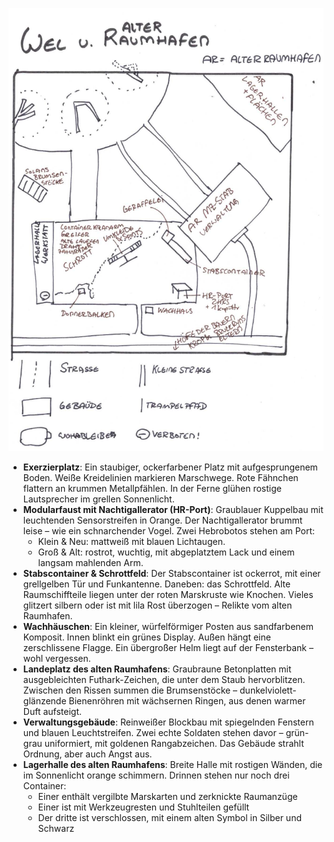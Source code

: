 ![Karte des Wehrerziehungslagers und Alter Raumhafen](../../_images/_maps/wehrerziehungslager-und-alter-raumhafen.png)

* **Exerzierplatz**: Ein staubiger, ockerfarbener Platz mit aufgesprungenem Boden. Weiße Kreidelinien markieren Marschwege. Rote Fähnchen flattern an krummen Metallpfählen. In der Ferne glühen rostige Lautsprecher im grellen Sonnenlicht.
* **Modularfaust mit Nachtigallerator (HR-Port)**: Graublauer Kuppelbau mit leuchtenden Sensorstreifen in Orange. Der Nachtigallerator brummt leise – wie ein schnarchender Vogel. Zwei Hebrobotos stehen am Port:
    * Klein & Neu: mattweiß mit blauen Lichtaugen.
    * Groß & Alt: rostrot, wuchtig, mit abgeplatztem Lack und einem langsam mahlenden Arm.
* **Stabscontainer & Schrottfeld**: Der Stabscontainer ist ockerrot, mit einer grellgelben Tür und Funkantenne. Daneben: das Schrottfeld. Alte Raumschiffteile liegen unter der roten Marskruste wie Knochen. Vieles glitzert silbern oder ist mit lila Rost überzogen – Relikte vom alten Raumhafen.
* **Wachhäuschen**: Ein kleiner, würfelförmiger Posten aus sandfarbenem Komposit. Innen blinkt ein grünes Display. Außen hängt eine zerschlissene Flagge. Ein übergroßer Helm liegt auf der Fensterbank – wohl vergessen.
* **Landeplatz des alten Raumhafens**: Graubraune Betonplatten mit ausgebleichten Futhark-Zeichen, die unter dem Staub hervorblitzen. Zwischen den Rissen summen die Brumsenstöcke – dunkelviolett-glänzende Bienenröhren mit wächsernen Ringen, aus denen warmer Duft aufsteigt.
* **Verwaltungsgebäude**: Reinweißer Blockbau mit spiegelnden Fenstern und blauen Leuchtstreifen. Zwei echte Soldaten stehen davor – grün-grau uniformiert, mit goldenen Rangabzeichen. Das Gebäude strahlt Ordnung, aber auch Angst aus.
* **Lagerhalle des alten Raumhafens**: Breite Halle mit rostigen Wänden, die im Sonnenlicht orange schimmern. Drinnen stehen nur noch drei Container:
    * Einer enthält vergilbte Marskarten und zerknickte Raumanzüge
    * Einer ist mit Werkzeugresten und Stuhlteilen gefüllt
    * Der dritte ist verschlossen, mit einem alten Symbol in Silber und Schwarz
